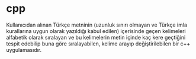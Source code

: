 # cpp
Kullanıcıdan alınan Türkçe metninin (uzunluk sınırı olmayan ve Türkçe imla kurallarına uygun olarak yazıldığı kabul edilen) içerisinde geçen kelimeleri alfabetik olarak
sıralayan ve bu kelimelerin metin içinde kaç kere geçtiğini tespit edebilip buna göre sıralayabilen, kelime arayıp değiştirilebilen bir c++ uygulamasıdır.
